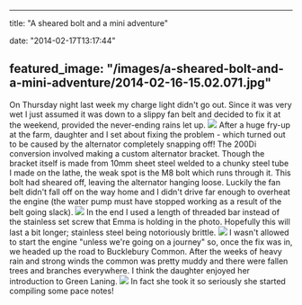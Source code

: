 
---
title: "A sheared bolt and a mini adventure"

date: "2014-02-17T13:17:44"

featured_image: "/images/a-sheared-bolt-and-a-mini-adventure/2014-02-16-15.02.071.jpg"
---


On Thursday night last week my charge light didn't go out.  Since it was very wet I just assumed it was down to a slippy fan belt and decided to fix it at the weekend, provided the never-ending rains let up.
<a href="/images/a-sheared-bolt-and-a-mini-adventure/2014-02-16-15.02.071.jpg"><img src="/images/a-sheared-bolt-and-a-mini-adventure/2014-02-16-15.02.071.jpg"/></a>
After a huge fry-up at the farm, daughter and I set about fixing the problem - which turned out to be caused by the alternator completely snapping off!  The 200Di conversion involved making a custom alternator bracket.  Though the bracket itself is made from 10mm sheet steel welded to a chunky steel tube I made on the lathe, the weak spot is the M8 bolt which runs through it.  This bolt had sheared off, leaving the alternator hanging loose.  Luckily the fan belt didn't fall off on the way home and I didn't drive far enough to overheat the engine (the water pump must have stopped working as a result of the belt going slack).
<a href="/images/a-sheared-bolt-and-a-mini-adventure/2014-02-16-15.18.37.jpg"><img src="/images/a-sheared-bolt-and-a-mini-adventure/2014-02-16-15.18.37.jpg"/></a> 
In the end I used a length of threaded bar instead of the stainless set screw that Emma is holding in the photo.  Hopefully this will last a bit longer; stainless steel being notoriously brittle.
<a href="/images/a-sheared-bolt-and-a-mini-adventure/2014-02-16-16.39.271.jpg"><img src="/images/a-sheared-bolt-and-a-mini-adventure/2014-02-16-16.39.271.jpg"/></a> 
I wasn't allowed to start the engine "unless we're going on a journey" so, once the fix was in, we headed up the road to Bucklebury Common.  After the weeks of heavy rain and strong winds the common was pretty muddy and there were fallen trees and branches everywhere.  I think the daughter enjoyed her introduction to Green Laning.
<a href="/images/a-sheared-bolt-and-a-mini-adventure/2014-02-16-16.39.30.jpg"><img src="/images/a-sheared-bolt-and-a-mini-adventure/2014-02-16-16.39.30.jpg"/></a>
In fact she took it so seriously she started compiling some pace notes!